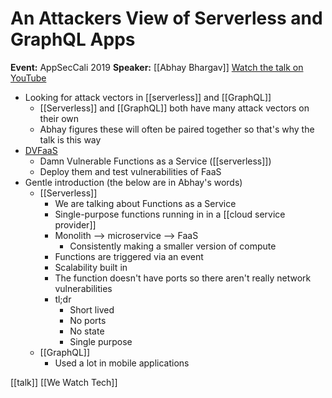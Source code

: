 # An Attackers View of Serverless and GraphQL Apps

**Event:** AppSecCali 2019
**Speaker:** [[Abhay Bhargav]]
[Watch the talk on YouTube](https://www.youtube.com/watch?v=xr2YX5JbDbM)

- Looking for attack vectors in [[serverless]] and [[GraphQL]]
	- [[Serverless]] and [[GraphQL]] both have many attack vectors on their own
	- Abhay figures these will often be paired together so that's why the talk is this way
- [DVFaaS](https://github.com/we45/DVFaaS-Damn-Vulnerable-Functions-as-a-Service)
	- Damn Vulnerable Functions as a Service ([[serverless]])
	- Deploy them and test vulnerabilities of FaaS
- Gentle introduction (the below are in Abhay's words)
	- [[Serverless]]
		- We are talking about Functions as a Service
		- Single-purpose functions running in in a [[cloud service provider]]
		- Monolith --> microservice --> FaaS
			- Consistently making a smaller version of compute
		- Functions are triggered via an event
		- Scalability built in
		- The function doesn't have ports so there aren't really network vulnerabilities
		- tl;dr
			- Short lived
			- No ports
			- No state
			- Single purpose
	- [[GraphQL]]
		- Used a lot in mobile applications

[[talk]] [[We Watch Tech]]